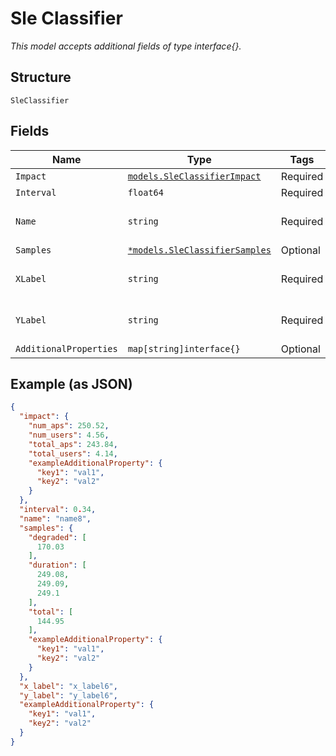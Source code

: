 
# Sle Classifier

*This model accepts additional fields of type interface{}.*

## Structure

`SleClassifier`

## Fields

| Name | Type | Tags | Description |
|  --- | --- | --- | --- |
| `Impact` | [`models.SleClassifierImpact`](../../doc/models/sle-classifier-impact.md) | Required | - |
| `Interval` | `float64` | Required | - |
| `Name` | `string` | Required | **Constraints**: *Minimum Length*: `1` |
| `Samples` | [`*models.SleClassifierSamples`](../../doc/models/sle-classifier-samples.md) | Optional | - |
| `XLabel` | `string` | Required | **Constraints**: *Minimum Length*: `1` |
| `YLabel` | `string` | Required | **Constraints**: *Minimum Length*: `1` |
| `AdditionalProperties` | `map[string]interface{}` | Optional | - |

## Example (as JSON)

```json
{
  "impact": {
    "num_aps": 250.52,
    "num_users": 4.56,
    "total_aps": 243.84,
    "total_users": 4.14,
    "exampleAdditionalProperty": {
      "key1": "val1",
      "key2": "val2"
    }
  },
  "interval": 0.34,
  "name": "name8",
  "samples": {
    "degraded": [
      170.03
    ],
    "duration": [
      249.08,
      249.09,
      249.1
    ],
    "total": [
      144.95
    ],
    "exampleAdditionalProperty": {
      "key1": "val1",
      "key2": "val2"
    }
  },
  "x_label": "x_label6",
  "y_label": "y_label6",
  "exampleAdditionalProperty": {
    "key1": "val1",
    "key2": "val2"
  }
}
```

